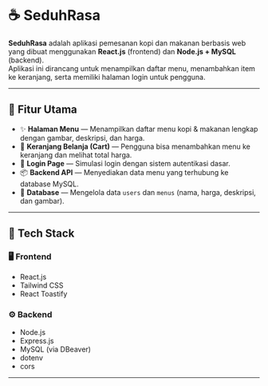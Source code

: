 # ☕ SeduhRasa

**SeduhRasa** adalah aplikasi pemesanan kopi dan makanan berbasis web yang dibuat menggunakan **React.js** (frontend) dan **Node.js + MySQL** (backend).  
Aplikasi ini dirancang untuk menampilkan daftar menu, menambahkan item ke keranjang, serta memiliki halaman login untuk pengguna.

---

## 🚀 Fitur Utama

- ✨ **Halaman Menu** — Menampilkan daftar menu kopi & makanan lengkap dengan gambar, deskripsi, dan harga.  
- 🛒 **Keranjang Belanja (Cart)** — Pengguna bisa menambahkan menu ke keranjang dan melihat total harga.  
- 🔑 **Login Page** — Simulasi login dengan sistem autentikasi dasar.  
- 📦 **Backend API** — Menyediakan data menu yang terhubung ke database MySQL.  
- 💾 **Database** — Mengelola data `users` dan `menus` (nama, harga, deskripsi, dan gambar).  

---

## 🧩 Tech Stack

### 🖥️ Frontend
- React.js  
- Tailwind CSS  
- React Toastify  

### ⚙️ Backend
- Node.js  
- Express.js  
- MySQL (via DBeaver)  
- dotenv  
- cors  

---

